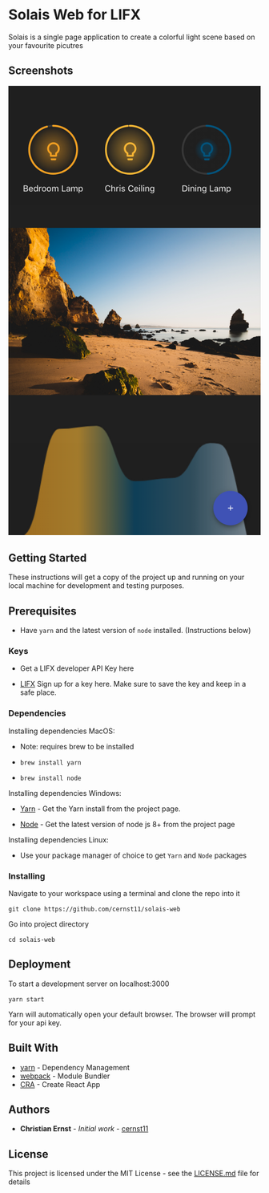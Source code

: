 # Solais Web for LIFX

Solais is a single page application to create a colorful light scene based on your favourite picutres

## Screenshots

![ScreenShot](./screenshots/solais-screenshot.png?raw=true "Berlin Simple Map")

## Getting Started

These instructions will get a copy of the project up and running on your local machine for development and testing purposes.

## Prerequisites

-   Have `yarn` and the latest version of `node` installed. (Instructions below)

### Keys

-   Get a LIFX developer API Key here

-   [LIFX](https://api.developer.lifx.com/) Sign up for a key here. Make sure to save the key and keep in a safe place.

### Dependencies

Installing dependencies MacOS:

-   Note: requires brew to be installed

-   `brew install yarn`

-   `brew install node`

Installing dependencies Windows:

-   [Yarn](https://yarnpkg.com/lang/en/docs/install/#windows-tab) - Get the Yarn install from the project page.

-   [Node](https://nodejs.org/en/) - Get the latest version of node js 8+ from the project page

Installing dependencies Linux:

-   Use your package manager of choice to get `Yarn` and `Node` packages

### Installing

Navigate to your workspace using a terminal and clone the repo into it

```
git clone https://github.com/cernst11/solais-web
```

Go into project directory

```
cd solais-web
```

## Deployment

To start a development server on localhost:3000

```
yarn start
```

Yarn will automatically open your default browser. The browser will prompt for your api key.

## Built With

-   [yarn](https://yarnpkg.com/en/) - Dependency Management
-   [webpack](https://webpack.github.io/) - Module Bundler
-   [CRA](https://github.com/facebook/create-react-app) - Create React App

## Authors

-   **Christian Ernst** - _Initial work_ - [cernst11](https://github.com/cernst11)

## License

This project is licensed under the MIT License - see the [LICENSE.md](LICENSE.md) file for details
